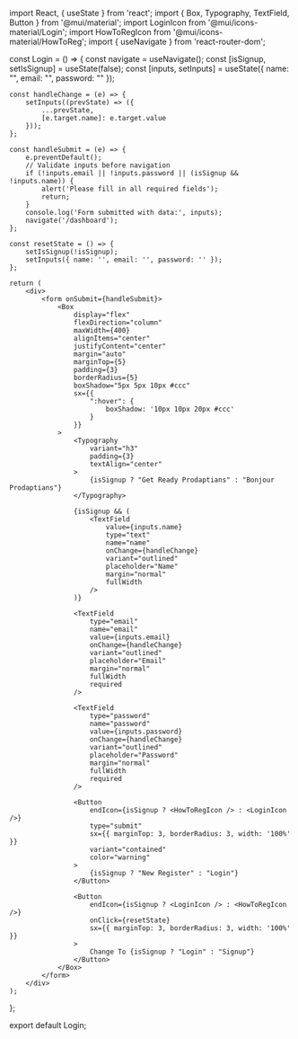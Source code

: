 import React, { useState } from 'react';
import { Box, Typography, TextField, Button } from '@mui/material';
import LoginIcon from '@mui/icons-material/Login';
import HowToRegIcon from '@mui/icons-material/HowToReg';
import { useNavigate } from 'react-router-dom';

const Login = () => {
    const navigate = useNavigate();
    const [isSignup, setIsSignup] = useState(false);
    const [inputs, setInputs] = useState({
        name: "",
        email: "",
        password: ""
    });

    const handleChange = (e) => {
        setInputs((prevState) => ({
            ...prevState,
            [e.target.name]: e.target.value
        }));
    };

    const handleSubmit = (e) => {
        e.preventDefault();
        // Validate inputs before navigation
        if (!inputs.email || !inputs.password || (isSignup && !inputs.name)) {
            alert('Please fill in all required fields');
            return;
        }
        console.log('Form submitted with data:', inputs);
        navigate('/dashboard');
    };

    const resetState = () => {
        setIsSignup(!isSignup);
        setInputs({ name: '', email: '', password: '' });
    };

    return (
        <div>
            <form onSubmit={handleSubmit}>
                <Box 
                    display="flex" 
                    flexDirection="column" 
                    maxWidth={400} 
                    alignItems="center" 
                    justifyContent="center" 
                    margin="auto" 
                    marginTop={5} 
                    padding={3}
                    borderRadius={5} 
                    boxShadow="5px 5px 10px #ccc"
                    sx={{
                        ":hover": {
                            boxShadow: '10px 10px 20px #ccc'
                        }
                    }}
                >
                    <Typography 
                        variant="h3" 
                        padding={3} 
                        textAlign="center"
                    >
                        {isSignup ? "Get Ready Prodaptians" : "Bonjour Prodaptians"}
                    </Typography>

                    {isSignup && (
                        <TextField
                            value={inputs.name}
                            type="text"
                            name="name"
                            onChange={handleChange}
                            variant="outlined"
                            placeholder="Name"
                            margin="normal"
                            fullWidth
                        />
                    )}

                    <TextField
                        type="email"
                        name="email"
                        value={inputs.email}
                        onChange={handleChange}
                        variant="outlined"
                        placeholder="Email"
                        margin="normal"
                        fullWidth
                        required
                    />

                    <TextField
                        type="password"
                        name="password"
                        value={inputs.password}
                        onChange={handleChange}
                        variant="outlined"
                        placeholder="Password"
                        margin="normal"
                        fullWidth
                        required
                    />

                    <Button
                        endIcon={isSignup ? <HowToRegIcon /> : <LoginIcon />}
                        type="submit"
                        sx={{ marginTop: 3, borderRadius: 3, width: '100%' }}
                        variant="contained"
                        color="warning"
                    >
                        {isSignup ? "New Register" : "Login"}
                    </Button>

                    <Button
                        endIcon={isSignup ? <LoginIcon /> : <HowToRegIcon />}
                        onClick={resetState}
                        sx={{ marginTop: 3, borderRadius: 3, width: '100%' }}
                    >
                        Change To {isSignup ? "Login" : "Signup"}
                    </Button>
                </Box>
            </form>
        </div>
    );
};

export default Login;
